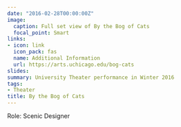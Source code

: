 ```yaml
---
date: "2016-02-28T00:00:00Z"
image:
  caption: Full set view of By the Bog of Cats
  focal_point: Smart
links:
- icon: link
  icon_pack: fas
  name: Additional Information
  url: https://arts.uchicago.edu/bog-cats
slides: 
summary: University Theater performance in Winter 2016
tags:
- Theater
title: By the Bog of Cats
---
```


Role: Scenic Designer